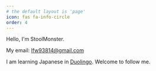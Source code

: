 ```yaml
---
# the default layout is 'page'
icon: fas fa-info-circle
order: 4
---
```


Hello, I'm StoolMonster.

My email: <lfw93814@gmail.com>

I am learning Japanese in [Duolingo](https://www.duolingo.com/profile/Ujar0KxJ). Welcome to follow me.
